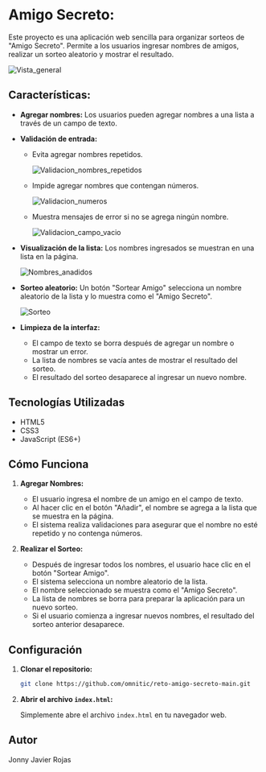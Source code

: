 # Amigo Secreto:

Este proyecto es una aplicación web sencilla para organizar sorteos de "Amigo Secreto". 
Permite a los usuarios ingresar nombres de amigos, realizar un sorteo aleatorio y mostrar el resultado.

![Vista_general](https://github.com/user-attachments/assets/a29719a5-cc39-452a-ac8a-1afac646ad10)


## Características:

* **Agregar nombres:** Los usuarios pueden agregar nombres a una lista a través de un campo de texto.
* **Validación de entrada:**
    * Evita agregar nombres repetidos.
      
      ![Validacion_nombres_repetidos](https://github.com/user-attachments/assets/4a729b9d-035b-49d0-9c16-e662ecb9a1c3)

    * Impide agregar nombres que contengan números.
      
      ![Validacion_numeros](https://github.com/user-attachments/assets/1bf46c2b-d0bc-4d18-a523-1f7a3c85742e)

    * Muestra mensajes de error si no se agrega ningún nombre.
 
      ![Validacion_campo_vacio](https://github.com/user-attachments/assets/eb0d2e23-0284-47a6-b20c-471d986ca962)

* **Visualización de la lista:** Los nombres ingresados se muestran en una lista en la página.
  
  ![Nombres_anadidos](https://github.com/user-attachments/assets/40cc2eb0-16ec-4ee6-a839-a87b3aafee6f)

* **Sorteo aleatorio:** Un botón "Sortear Amigo" selecciona un nombre aleatorio de la lista y lo muestra como
   el "Amigo Secreto".

  ![Sorteo](https://github.com/user-attachments/assets/04252b50-5ebe-468b-aa78-5465b567f8f8)

* **Limpieza de la interfaz:**
    * El campo de texto se borra después de agregar un nombre o mostrar un error.
    * La lista de nombres se vacía antes de mostrar el resultado del sorteo.
    * El resultado del sorteo desaparece al ingresar un nuevo nombre.

## Tecnologías Utilizadas

* HTML5
* CSS3
* JavaScript (ES6+)

## Cómo Funciona

1.  **Agregar Nombres:**
    * El usuario ingresa el nombre de un amigo en el campo de texto.
    * Al hacer clic en el botón "Añadir", el nombre se agrega a la lista que se muestra en la página.
    * El sistema realiza validaciones para asegurar que el nombre no esté repetido y no contenga números.

2.  **Realizar el Sorteo:**
    * Después de ingresar todos los nombres, el usuario hace clic en el botón "Sortear Amigo".
    * El sistema selecciona un nombre aleatorio de la lista.
    * El nombre seleccionado se muestra como el "Amigo Secreto".
    * La lista de nombres se borra para preparar la aplicación para un nuevo sorteo.
    * Si el usuario comienza a ingresar nuevos nombres, el resultado del sorteo anterior desaparece.

## Configuración

1.  **Clonar el repositorio:**

    ```bash
    git clone https://github.com/omnitic/reto-amigo-secreto-main.git
    ```

2.  **Abrir el archivo `index.html`:**

    Simplemente abre el archivo `index.html` en tu navegador web.

## Autor
Jonny Javier Rojas




